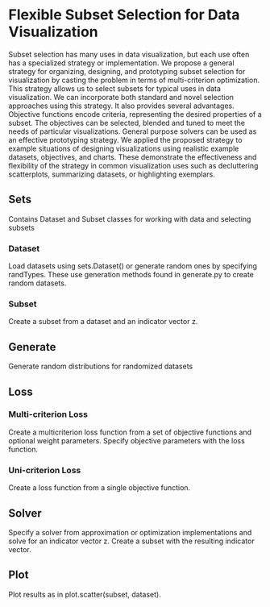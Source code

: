 # Flexible Subset Selection for Data Visualization

Subset selection has many uses in data visualization, but each use often has a specialized strategy or implementation. We propose a general strategy for organizing, designing, and prototyping subset selection for visualization by casting the problem in terms of multi-criterion optimization. This strategy allows us to select subsets for typical uses in data visualization. We can incorporate both standard and novel selection approaches using this strategy. It also provides several advantages. Objective functions encode criteria, representing the desired properties of a subset. The objectives can be selected, blended and tuned to meet the needs of particular visualizations. General purpose solvers can be used as an effective prototyping strategy. We applied the proposed strategy to example situations of designing visualizations using realistic example datasets, objectives, and charts. These demonstrate the effectiveness and flexibility of the strategy in common visualization uses such as decluttering scatterplots, summarizing datasets, or highlighting exemplars.


## Sets

Contains Dataset and Subset classes for working with data and selecting subsets

### Dataset

Load datasets using sets.Dataset() or generate random ones by specifying randTypes. These use generation methods found in generate.py to create random datasets.

### Subset

Create a subset from a dataset and an indicator vector z.


## Generate

Generate random distributions for randomized datasets


## Loss

### Multi-criterion Loss

Create a multicriterion loss function from a set of objective functions and optional weight parameters. Specify objective parameters with the loss function.

### Uni-criterion Loss

Create a loss function from a single objective function.


## Solver

Specify a solver from approximation or optimization implementations and solve for an indicator vector z. Create a subset with the resulting indicator vector.


## Plot 

Plot results as in plot.scatter(subset, dataset).
